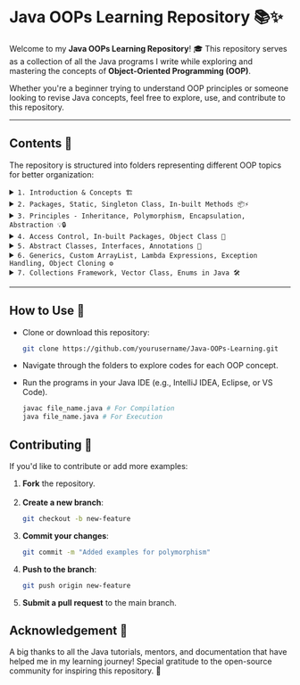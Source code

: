 # **Java OOPs Learning Repository** 📚✨

Welcome to my **Java OOPs Learning Repository**! 🎓 This repository serves as a collection of all the Java programs I write while exploring and mastering the concepts of **Object-Oriented Programming (OOP)**.

Whether you're a beginner trying to understand OOP principles or someone looking to revise Java concepts, feel free to explore, use, and contribute to this repository.

---

## **Contents** 📂
The repository is structured into folders representing different OOP topics for better organization:

<details close>
<summary><code>1. Introduction & Concepts 🏗️</code></summary>

* OOP Introduction
* Java Classes
* Example of a Class
* Java Objects
* Class vs Object
* Properties of Object
* Objects Introduction
* How to access instance variables?
* How to create objects?
* Dynamic Memory Allocation
* How to manipulate objects?
* Java Constructors
* By Default Constructor
* Creating Constructors
* `this` keyword
* Constructor Overloading
* Calling a constructor from another constructor
* Wrapper Classes
* `final` keyword
* Garbage Collection
</details>



<details close>
<summary><code>2. Packages, Static, Singleton Class, In-built Methods 📦⚡</code></summary>

* Java Packages
* `import` statement
* Static elements example
* `static` in Java
* Static variable meaning
* Non-static member inside a static
* Static member inside a non-static
* `this` keyword inside static
* Initialisation of static variables
* Singleton Class
</details>



<details close>
<summary><code>3. Principles - Inheritance, Polymorphism, Encapsulation, Abstraction 💡🔒</code></summary>

* Principles of OOP
* Inheritance
* Example: Box
* `private` keyword
* `super` keyword
* Single Inheritance
* Multiple Inheritance
* Hierarchical Inheritance
* Hybrid Inheritance
* Polymorphism
* Example: Shapes
* Types of Polymorphism
* Static Polymorphism
* Overloading
* Dynamic Polymorphism
* Overriding
* How Overriding Works?
* How Java determines which method to run?
* `final` keyword
* Can we override static methods?
* Encapsulation
* Abstraction
* Encapsulation vs Abstraction
* Example
* Data Hiding
</details>



<details close>
<summary><code>4. Access Control, In-built Packages, Object Class 🔑</code></summary>

* Example: private, public and protected modifiers
* Rules for modifiers
* When to use which modifier?
* Important point for protected modifier
* More about Packages
* In-built Packages
* `lang` package
* `io` package
* `util` package
* `applet` package
* `awt` package
* `net` package
* Object Class
* Object Methods
* hashCode Method
* equals Method
* instanceof Operator
* getClass Method
</details>



<details close>
<summary><code>5. Abstract Classes, Interfaces, Annotations 📝</code></summary>

* Multiple Inheritance Problem
* Abstract Classes
* Abstract Constructors
* Object of an Abstract Class
* Abstract Static Methods
* Static Methods in Abstract Classes
* `final` Keyword in Abstract Class
* Multiple Inheritance using Abstract Classes
* Interfaces
* Variable of Interface Type
* Separate Classes in Same Interface
* Extending Interfaces
* Annotations
* Important point regarding Static Interface methods
* Nested Interfaces
</details>



<details close>
<summary><code>6. Generics, Custom ArrayList, Lambda Expressions, Exception Handling, Object Cloning ⚙️</code></summary>

* Custom ArrayList
* Problem with Custom ArrayList
* Custom ArrayList using Generics
* Working with Generics
* Using Java Wildcards
* Comparison Objects
* Lambda Functions
* Exception Handling
* Exception Handling Keywords
* Creating Custom Exception
* Object Cloning
* Shallow and Deep Copy
* Explanation of Shallow Copying
* Explanation of Deep Copying
</details>



<details close>
<summary><code>7. Collections Framework, Vector Class, Enums in Java 🛠️</code></summary>

* Collections Framework
* Need of Collection Framework in Java
* Understanding Collection Framework
* Vector Class
* Vector Synchronisation
* Vector Code Example
* Enums in Java
* Enum Inheritance

</details>


---

## **How to Use** 🚀
- Clone or download this repository:
  ```bash
  git clone https://github.com/yourusername/Java-OOPs-Learning.git

- Navigate through the folders to explore codes for each OOP concept. 

- Run the programs in your Java IDE (e.g., IntelliJ IDEA, Eclipse, or VS Code).
  ```bash
  javac file_name.java # For Compilation
  java file_name.java # For Execution

## **Contributing** 🤝

If you'd like to contribute or add more examples:

1. **Fork** the repository.
<br/><br/>
2. **Create a new branch**:
   ```bash
   git checkout -b new-feature

3. **Commit your changes**:
   ```bash
   git commit -m "Added examples for polymorphism"

4. **Push to the branch**:
   ```bash 
   git push origin new-feature

5. **Submit a pull request** to the main branch.

## **Acknowledgement** 🌟

A big thanks to all the Java tutorials, mentors, and documentation that have helped me in my learning journey! Special gratitude to the open-source community for inspiring this repository. 🙌
